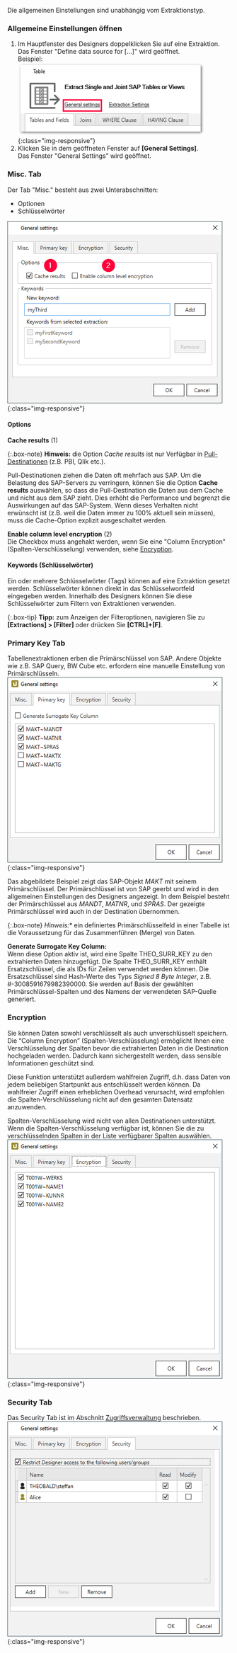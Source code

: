 Die allgemeinen Einstellungen sind unabhängig vom Extraktionstyp.


### Allgemeine Einstellungen öffnen
1. Im Hauptfenster des Designers doppelklicken Sie auf eine Extraktion.<br>
Das Fenster "Define data source for [...]" wird geöffnet.<br>
Beispiel:
![General-Settings](/img/content/General-Settings_designer.png){:class="img-responsive"}
2. Klicken Sie in dem geöffneten Fenster auf **[General Settings]**.<br>
Das Fenster "General Settings" wird geöffnet.


### Misc. Tab

Der Tab "Misc." besteht aus zwei Unterabschnitten:
- Optionen
- Schlüsselwörter

![General-Settings](/img/content/General-Settings.png){:class="img-responsive"}


#### Options

**Cache results** (1)

{:.box-note}
**Hinweis:** die Option *Cache results* ist nur Verfügbar in [Pull-Destinationen](../destinationen#pull--und-push-destinationen) (z.B. PBI, Qlik etc.).

Pull-Destinationen ziehen die Daten oft mehrfach aus SAP. Um die Belastung des SAP-Servers zu verringern, können Sie die Option **Cache results** auswählen,
so dass die Pull-Destination die Daten aus dem Cache und nicht aus dem SAP zieht.
Dies erhöht die Performance und begrenzt die Auswirkungen auf das SAP-System.
Wenn dieses Verhalten nicht erwünscht ist (z.B. weil die Daten immer zu 100% aktuell sein müssen), muss die Cache-Option explizit ausgeschaltet werden.
 
**Enable column level encryption** (2)<br>
Die Checkbox muss angehakt werden, wenn Sie eine "Column Encryption" (Spalten-Verschlüsselung) verwenden, siehe [Encryption](#encryption).

#### Keywords (Schlüsselwörter)

Ein oder mehrere Schlüsselwörter (Tags) können auf eine Extraktion gesetzt werden. 
Schlüsselwörter können direkt in das Schlüsselwortfeld eingegeben werden.
Innerhalb des Designers können Sie diese Schlüsselwörter zum Filtern von Extraktionen verwenden. 

{:.box-tip}
**Tipp:** zum Anzeigen der Filteroptionen, navigieren Sie zu **[Extractions] > [Filter]** oder drücken Sie **[CTRL]+[F]**.


### Primary Key Tab
Tabellenextraktionen erben die Primärschlüssel von SAP. Andere Objekte wie z.B. SAP Query, BW Cube etc. erfordern eine manuelle Einstellung von Primärschlüsseln. 
![General-Settings-Primary-Key](/img/content/XU_table_Primary_key.png){:class="img-responsive"}

Das abgebildete Beispiel zeigt das SAP-Objekt *MAKT* mit seinem Primärschlüssel. Der Primärschlüssel ist von SAP geerbt und wird in den allgemeinen Einstellungen des Designers angezeigt.
In dem Beispiel besteht der Primärschlüssel aus *MANDT*, *MATNR*, und *SPRAS*. Der gezeigte Primärschlüssel wird auch in der Destination übernommen. 

{:.box-note}
*Hinweis:** ein definiertes Primärschlüsselfeld in einer Tabelle ist die Voraussetzung für das Zusammenführen (Merge) von Daten. 

**Generate Surrogate Key Column:**<br>
Wenn diese Option aktiv ist, wird eine Spalte THEO_SURR_KEY zu den extrahierten Daten hinzugefügt.
Die Spalte THEO_SURR_KEY enthält Ersatzschlüssel, die als IDs für Zeilen verwendet werden können. 
Die Ersatzschlüssel sind Hash-Werte des Typs *Signed 8 Byte Integer*, z.B. #-3008591679982390000.
Sie werden auf Basis der gewählten Primärschlüssel-Spalten und des Namens der verwendeten SAP-Quelle generiert.

<!---
{:.box-warning}
**Warnung! Duplikate bei großen Datenmengen!**
Bei der Extraktion von mehr als 200 Millionen Zeilen, können Duplikate vorkommen.
-->

### Encryption
Sie können Daten sowohl verschlüsselt als auch unverschlüsselt speichern. 
Die “Column Encryption” (Spalten-Verschlüsselung) ermöglicht Ihnen eine Verschlüsselung der Spalten bevor die extrahierten Daten in die Destination hochgeladen werden. 
Dadurch kann sichergestellt werden, dass sensible Informationen geschützt sind.

Diese Funktion unterstützt außerdem wahlfreien Zugriff, d.h. dass Daten von jedem beliebigen Startpunkt aus entschlüsselt werden können. 
Da wahlfreier Zugriff einen erheblichen Overhead verursacht, wird empfohlen die Spalten-Verschlüsselung nicht auf den gesamten Datensatz anzuwenden.

Spalten-Verschlüsselung wird nicht von allen Destinationen unterstützt.
Wenn die Spalten-Verschlüsselung verfügbar ist, können Sie die zu verschlüsselnden Spalten in der Liste verfügbarer Spalten auswählen. <br>
![Column-Encryption](/img/content/xu/xu-column-encryption-01.png){:class="img-responsive"}

### Security Tab

Das Security Tab ist im Abschnitt [Zugriffsverwaltung](../sicherheit/zugriffsverwaltung#zugriffssteuerung-auf-extrakionsebene---extraction-settingsg) beschrieben. 
![Extraction-Settings_](/img/content/XU_Extraction_Security3.png){:class="img-responsive"}
